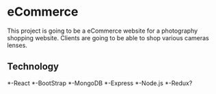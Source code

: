 # eCommerce
This project is going to be a eCommerce website for a photography shopping website. Clients are going to be able to shop various cameras lenses.


## Technology

*-React
*-BootStrap
*-MongoDB
*-Express
*-Node.js
*-Redux?
